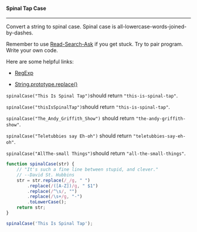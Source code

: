 #### Spinal Tap Case

------

Convert a string to spinal case. Spinal case is all-lowercase-words-joined-by-dashes.

Remember to use [Read-Search-Ask](https://github.com/FreeCodeCamp/freecodecamp/wiki/FreeCodeCamp-Get-Help) if you get stuck. Try to pair program. Write your own code.

Here are some helpful links:

- [RegExp](https://developer.mozilla.org/en-US/docs/Web/JavaScript/Reference/Global_Objects/RegExp)

- [String.prototype.replace()](https://developer.mozilla.org/en-US/docs/Web/JavaScript/Reference/Global_Objects/String/replace)

`spinalCase("This Is Spinal Tap")`should return `"this-is-spinal-tap"`.

`spinalCase("thisIsSpinalTap")`should return `"this-is-spinal-tap"`.

`spinalCase("The_Andy_Griffith_Show")` should return `"the-andy-griffith-show"`.

`spinalCase("Teletubbies say Eh-oh")` should return `"teletubbies-say-eh-oh"`.

`spinalCase("AllThe-small Things")`should return `"all-the-small-things"`.

```js
function spinalCase(str) {
    // "It's such a fine line between stupid, and clever."
    // --David St. Hubbins
    str = str.replace(/_/g, " ")
        .replace(/([A-Z])/g, " $1")
        .replace(/^\s/, "")
        .replace(/\s+/g, "-")
        .toLowerCase();
    return str;
}

spinalCase('This Is Spinal Tap');
```

